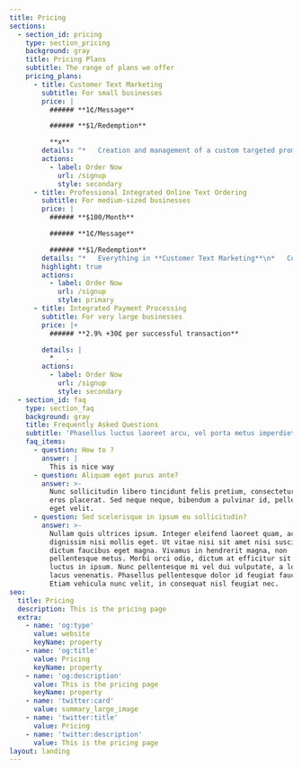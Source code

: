 ```yaml
---
title: Pricing
sections:
  - section_id: pricing
    type: section_pricing
    background: gray
    title: Pricing Plans
    subtitle: The range of plans we offer
    pricing_plans:
      - title: Customer Text Marketing
        subtitle: For small businesses
        price: |
          ###### **1₵/Message**

          ###### **$1/Redemption**

          **x**
        details: "*   Creation and management of a custom targeted promotional campaign\r\n    designed to increase average expenditure and buying frequency\n\n*   A dedicated text-based connection with your best customers through a\r\n    dedicated local phone number that we provide.\n\n*   Custom in-store signage, as well as links to any existing email, text,\r\n    web, or social media that you may already be using.\n\n*   Scheduled delivery of targeted custom customer promotions.\n\n*   Tracking of redemptions online and in-store.\n\n*   Managed ongoing services.\n\n*   Secure access to real time reporting including sales and profitability.\n"
        actions:
          - label: Order Now
            url: /signup
            style: secondary
      - title: Professional Integrated Online Text Ordering
        subtitle: For medium-sized businesses
        price: |
          ###### **$100/Month**

          ###### **1₵/Message**

          ###### **$1/Redemption**
        details: "*   Everything in **Customer Text Marketing**\n*   Conversion and hosting your current menu online on a dedicated\r\n    website at no charge.\n*   Complete integration with the custom targeted promotional we design\r\n    for you.\n*   A tablet PC free of charge for online order processing and training for\r\n    you and your staff.\n"
        highlight: true
        actions:
          - label: Order Now
            url: /signup
            style: primary
      - title: Integrated Payment Processing
        subtitle: For very large businesses
        price: |+
          ###### **2.9% +30₵ per successful transaction**

        details: |
          *   .
        actions:
          - label: Order Now
            url: /signup
            style: secondary
  - section_id: faq
    type: section_faq
    background: gray
    title: Frequently Asked Questions
    subtitle: 'Phasellus luctus laoreet arcu, vel porta metus imperdiet sit amet.'
    faq_items:
      - question: How to ?
        answer: |
          This is nice way 
      - question: Aliquam eget purus ante?
        answer: >-
          Nunc sollicitudin libero tincidunt felis pretium, consectetur aliquam
          eros placerat. Sed neque neque, bibendum a pulvinar id, pellentesque
          eget velit.
      - question: Sed scelerisque in ipsum eu sollicitudin?
        answer: >-
          Nullam quis ultrices ipsum. Integer eleifend laoreet quam, ac
          dignissim nisi mollis eget. Ut vitae nisi sit amet nisi suscipit
          dictum faucibus eget magna. Vivamus in hendrerit magna, non
          pellentesque metus. Morbi orci odio, dictum at efficitur sit amet,
          luctus in ipsum. Nunc pellentesque mi vel dui vulputate, a lobortis
          lacus venenatis. Phasellus pellentesque dolor id feugiat faucibus.
          Etiam vehicula nunc velit, in consequat nisl feugiat nec.
seo:
  title: Pricing
  description: This is the pricing page
  extra:
    - name: 'og:type'
      value: website
      keyName: property
    - name: 'og:title'
      value: Pricing
      keyName: property
    - name: 'og:description'
      value: This is the pricing page
      keyName: property
    - name: 'twitter:card'
      value: summary_large_image
    - name: 'twitter:title'
      value: Pricing
    - name: 'twitter:description'
      value: This is the pricing page
layout: landing
---
```

